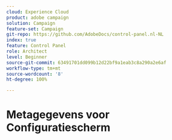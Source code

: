 ```yaml
---
cloud: Experience Cloud
product: adobe campaign
solution: Campaign
feature-set: Campaign
git-repo: https://github.com/AdobeDocs/control-panel.nl-NL
index: true
feature: Control Panel
role: Architect
level: Beginner
source-git-commit: 63491701dd099b12d22bf9a1eab3c8a290a2e6af
workflow-type: tm+mt
source-wordcount: '8'
ht-degree: 100%

---
```



# Metagegevens voor Configuratiescherm
